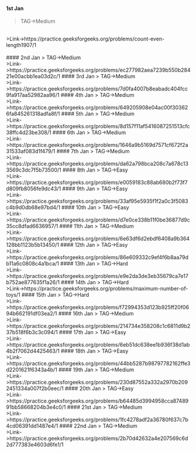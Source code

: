 #### 1st Jan
> TAG->Medium
<br>
>Link->https://practice.geeksforgeeks.org/problems/count-even-length1907/1
<br>
<br>
#### 2nd Jan
> TAG->Medium
<br>
>Link->https://practice.geeksforgeeks.org/problems/ec277982aea7239b550b28421e00acbb1ea03d2c/1
#### 3rd Jan
> TAG->Medium
<br>
>Link->https://practice.geeksforgeeks.org/problems/7d0fa4007b8eabadc404fcc9fa917aa52982aa96/1
#### 4th Jan
> TAG->Medium
<br>
>Link->https://practice.geeksforgeeks.org/problems/649205908e04ac00f303626fa845261318adfa8f/1
#### 5th Jan
> TAG->Medium
<br>
>Link->https://practice.geeksforgeeks.org/problems/8d157f11af5416087251513cfc38ffc4d23be308/1
#### 6th Jan
> TAG->Medium
<br>
>Link->https://practice.geeksforgeeks.org/problems/1646a9b5169d7571cf672f2a31533af083d1f479/1
#### 7th Jan
> TAG->Medium
<br>
>Link->https://practice.geeksforgeeks.org/problems/da62a798bca208c7a678c133569c3dc7f5b73500/1
#### 8th Jan
> TAG->Easy
<br>
>Link->https://practice.geeksforgeeks.org/problems/e0059183c88ab680b2f73f7d809fb8056fe9dc43/1
#### 9th Jan
> TAG->Easy
<br>
>Link->https://practice.geeksforgeeks.org/problems/33af95e5935f1f2a0c3f5083c4b9d0db68e97bd4/1
#### 10th Jan
> TAG->Easy
<br>
>Link->https://practice.geeksforgeeks.org/problems/d7e0ce338b11f0be36877d9c35cc8dfad6636957/1
#### 11th Jan
> TAG->Medium
<br>
>Link->https://practice.geeksforgeeks.org/problems/6e63df6d2ebdf6408a9b364128bb1123b5b13450/1
#### 12th Jan
> TAG->Easy
<br>
>Link->https://practice.geeksforgeeks.org/problems/86e609332c9ef4f6b8aa79db11a6c0808c4a1bca/1
#### 13th Jan
> TAG->Hard
<br>
>Link->https://practice.geeksforgeeks.org/problems/e9e2da3de3eb35679ca7e17b752ae877635f1a26/1
#### 14th Jan
> TAG->Hard
<br>
>Link->https://practice.geeksforgeeks.org/problems/maximum-number-of-toys/1
#### 15th Jan
> TAG->Hard
<br>
>Link->https://practice.geeksforgeeks.org/problems/f72994353d123b925ff20f0694b662191df03ea2/1
#### 16th Jan
> TAG->Medium
<br>
>Link->https://practice.geeksforgeeks.org/problems/214734e358208c1c6811d9b237b518f6b3c3c094/1
#### 17th Jan
> TAG->Easy
<br>
>Link->https://practice.geeksforgeeks.org/problems/6eb51dc638ee1b936f38d1ab4b2f7062d4425463/1
#### 18th Jan
> TAG->Easy
<br>
>Link->https://practice.geeksforgeeks.org/problems/44bb5287b98797782162ffe3d2201621f6343a4b/1
#### 19th Jan
> TAG->Medium
<br>
>Link->https://practice.geeksforgeeks.org/problems/230d87552a332a2970b2092451334a007f2b0eec/1
#### 20th Jan
> TAG->Easy
<br>
>Link->https://practice.geeksforgeeks.org/problems/b64485d3994958cca8748991bb58668204b3e4c0/1
#### 21st Jan
> TAG->Medium
<br>
>Link->https://practice.geeksforgeeks.org/problems/1fc4278adf2a36780f637c7b4cd06391dd1487e4/1
#### 22nd Jan
> TAG->Medium
<br>
>Link->https://practice.geeksforgeeks.org/problems/2b70d42632a4e207569c6d2d777383e4603d6fe1/1